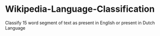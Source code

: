 # Wikipedia-Language-Classification
Classify 15 word segment of text as present in English or present in Dutch Language
